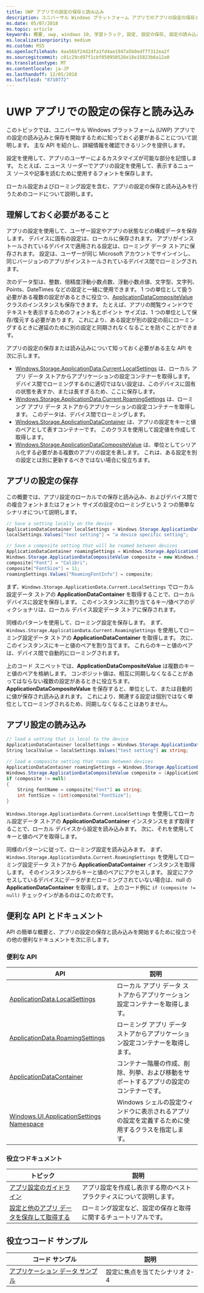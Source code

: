 ```yaml
---
title: UWP アプリでの設定の保存と読み込み
description: ユニバーサル Windows プラットフォーム アプリでのアプリの設定の保存と読み込みについて説明します。
ms.date: 05/07/2018
ms.topic: article
keywords: 概要, uwp, windows 10, 学習トラック, 設定, 設定の保存, 設定の読み込み
ms.localizationpriority: medium
ms.custom: RS5
ms.openlocfilehash: 4aa56bf24d2dfa1fd4ae1947a5b0edf7f312ea2f
ms.sourcegitcommit: c01c29cd97f1cbf050950526e18e15823b6a12a0
ms.translationtype: MT
ms.contentlocale: ja-JP
ms.lasthandoff: 12/05/2018
ms.locfileid: "8710772"
---
```

# <a name="save-and-load-settings-in-a-uwp-app"></a>UWP アプリでの設定の保存と読み込み

このトピックでは、ユニバーサル Windows プラットフォーム (UWP) アプリでの設定の読み込みと保存を開始するために知っておく必要があることについて説明します。 主な API を紹介し、詳細情報を確認できるリンクを提供します。

設定を使用して、アプリのユーザーによるカスタマイズが可能な部分を記憶します。 たとえば、ニュース リーダーでアプリの設定を使用して、表示するニュース ソースや記事を読むために使用するフォントを保存します。

ローカル設定およびローミング設定を含む、アプリの設定の保存と読み込みを行うためのコードについて説明します。

## <a name="what-do-you-need-to-know"></a>理解しておく必要があること

アプリの設定を使用して、ユーザー設定やアプリの状態などの構成データを保存します。  デバイスに固有の設定は、ローカルに保存されます。 アプリがインストールされているデバイスで適用される設定は、ローミング データ ストアに保存されます。 設定は、ユーザーが同じ Microsoft アカウントでサインインし、同じバージョンのアプリがインストールされているデバイス間でローミングされます。

次のデータ型は、整数、倍精度浮動小数点数、浮動小数点値、文字型、文字列、Points、DateTimes などの設定と一緒に使用できます。 1 つの単位として扱う必要がある複数の設定があるときに役立つ、[ApplicationDataCompositeValue](https://docs.microsoft.com/uwp/api/Windows.Storage.ApplicationDataCompositeValue) クラスのインスタンスも保存できます。 たとえば、アプリの閲覧ウィンドウでテキストを表示するためのフォント名とポイント サイズは、1 つの単位として保存/復元する必要があります。 これにより、ある設定が別の設定の前にローミングするときに遅延のために別の設定と同期されなくなることを防ぐことができます。

アプリの設定の保存または読み込みについて知っておく必要がある主な API を次に示します。

- [Windows.Storage.ApplicationData.Current.LocalSettings](https://docs.microsoft.com/uwp/api/Windows.Storage.ApplicationData#Windows_Storage_ApplicationData_LocalSettings) は、ローカル アプリ データ ストアからアプリケーションの設定コンテナーを取得します。 デバイス間でローミングするのに適切ではない設定は、このデバイスに固有の状態を表すか、または長すぎるため、ここに保存します。
- [Windows.Storage.ApplicationData.Current.RoamingSettings](https://docs.microsoft.com/uwp/api/windows.storage.applicationdata.roamingsettings#Windows_Storage_ApplicationData_RoamingSettings) は、ローミング アプリ データ ストアからアプリケーションの設定コンテナーを取得します。 このデータは、デバイス間でローミングします。
- [Windows.Storage.ApplicationDataContainer](https://docs.microsoft.com/uwp/api/windows.storage.applicationdatacontainer) は、アプリの設定をキーと値のペアとして表すコンテナーです。 このクラスを使用して設定値を作成して取得します。
- [Windows.Storage.ApplicationDataCompositeValue](https://docs.microsoft.com/uwp/api/Windows.Storage.ApplicationDataCompositeValue) は、単位としてシリアル化する必要がある複数のアプリの設定を表します。 これは、ある設定を別の設定とは別に更新するべきではない場合に役立ちます。

## <a name="save-app-settings"></a>アプリの設定の保存

この概要では、アプリ設定のローカルでの保存と読み込み、およびデバイス間での複合フォントまたはフォント サイズの設定のローミングという 2 つの簡単なシナリオについて説明します。

 ```csharp
// Save a setting locally on the device
ApplicationDataContainer localSettings = Windows.Storage.ApplicationData.Current.LocalSettings;
localSettings.Values["test setting"] = "a device specific setting";

// Save a composite setting that will be roamed between devices
ApplicationDataContainer roamingSettings = Windows.Storage.ApplicationData.Current.RoamingSettings;
Windows.Storage.ApplicationDataCompositeValue composite = new Windows.Storage.ApplicationDataCompositeValue();
composite["Font"] = "Calibri";
composite["FontSize"] = 11;
roamingSettings.Values["RoamingFontInfo"] = composite;
 ```

まず、`Windows.Storage.ApplicationData.Current.LocalSettings` でローカル設定データ ストアの **ApplicationDataContainer** を取得することで、ローカル デバイスに設定を保存します。 このインスタンスに割り当てるキー/値ペアのディクショナリは、ローカル デバイス設定データ ストアに保存されます。

同様のパターンを使用して、ローミング設定を保存します。 まず、`Windows.Storage.ApplicationData.Current.RoamingSettings` を使用してローミング設定データ ストアの **ApplicationDataContainer** を取得します。 次に、このインスタンスにキーと値のペアを割り当てます。  これらのキーと値のペアは、デバイス間で自動的にローミングされます。

上のコード スニペットでは、**ApplicationDataCompositeValue** は複数のキーと値のペアを格納します。 コンポジット値は、相互に同期しなくなることがあってはならない複数の設定があるときに役立ちます。 **ApplicationDataCompositeValue** を保存すると、単位として、または自動的に値が保存され読み込まれます。 これにより、関連する設定は個別ではなく単位としてローミングされるため、同期しなくなることはありません。

## <a name="load-app-settings"></a>アプリ設定の読み込み

```csharp
// load a setting that is local to the device
ApplicationDataContainer localSettings = Windows.Storage.ApplicationData.Current.LocalSettings;
String localValue = localSettings.Values["test setting"] as string;

// load a composite setting that roams between devices
ApplicationDataContainer roamingSettings = Windows.Storage.ApplicationData.Current.RoamingSettings;
Windows.Storage.ApplicationDataCompositeValue composite = (ApplicationDataCompositeValue)roamingSettings.Values["RoamingFontInfo"];
if (composite != null)
{
    String fontName = composite["Font"] as string;
    int fontSize = (int)composite["FontSize"];
}
```

`Windows.Storage.ApplicationData.Current.LocalSettings` を使用してローカル設定データ ストアの **ApplicationDataContainer** インスタンスをまず取得することで、ローカル デバイスから設定を読み込みます。 次に、それを使用してキーと値のペアを取得します。

同様のパターンに従って、ローミング設定を読み込みます。 まず、`Windows.Storage.ApplicationData.Current.RoamingSettings` を使用してローミング設定データ ストアから **ApplicationDataContainer** インスタンスを取得します。 そのインスタンスからキーと値のペアにアクセスします。 設定にアクセスしているデバイスにデータがまだローミングされていない場合は、null の **ApplicationDataContainer** を取得します。 上のコード例に `if (composite != null)` チェックインがあるのはこのためです。

## <a name="useful-apis-and-docs"></a>便利な API とドキュメント

API の簡単な概要と、アプリの設定の保存と読み込みを開始するために役立つその他の便利なドキュメントを次に示します。

### <a name="useful-apis"></a>便利な API

| API | 説明 |
|------|---------------|
| [ApplicationData.LocalSettings](https://msdn.microsoft.com/library/windows/apps/windows.storage.applicationdata.temporaryfolder) | ローカル アプリ データ ストアからアプリケーション設定コンテナーを取得します。 |
| [ApplicationData.RoamingSettings](https://docs.microsoft.com/uwp/api/windows.storage.applicationdata.roamingsettings) | ローミング アプリ データ ストアからアプリケーション設定コンテナーを取得します。 |
| [ApplicationDataContainer](https://docs.microsoft.com/uwp/api/windows.storage.applicationdatacontainer) | コンテナー階層の作成、削除、列挙、および移動をサポートするアプリの設定のコンテナーです。 |
| [Windows.UI.ApplicationSettings Namespace](https://docs.microsoft.com/uwp/api/windows.ui.applicationsettings) | Windows シェルの設定ウィンドウに表示されるアプリの設定を定義するために使用するクラスを指定します。 |

### <a name="useful-docs"></a>役立つドキュメント

| トピック | 説明 |
|-------|----------------|
| [アプリ設定のガイドライン](https://docs.microsoft.com/windows/uwp/design/app-settings/guidelines-for-app-settings) | アプリ設定を作成し表示する際のベスト プラクティスについて説明します。 |
| [設定と他のアプリ データを保存して取得する](https://docs.microsoft.com/windows/uwp/design/app-settings/store-and-retrieve-app-data#create-and-read-a-local-file) | ローミング設定など、設定の保存と取得に関するチュートリアルです。 |

## <a name="useful-code-samples"></a>役立つコード サンプル

| コード サンプル | 説明 |
|-----------------|---------------|
| [アプリケーション データ サンプル](https://github.com/Microsoft/Windows-universal-samples/tree/master/Samples/ApplicationData) | 設定に焦点を当てたシナリオ 2-4 |
